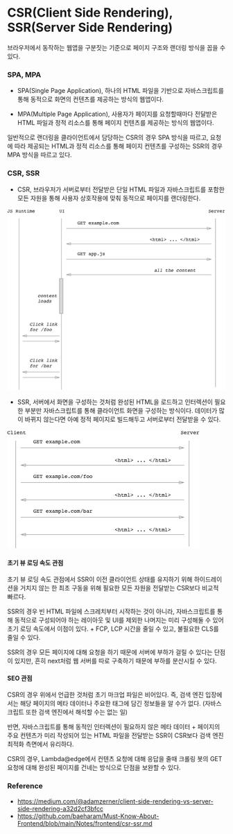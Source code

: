 # CSR(Client Side Rendering), SSR(Server Side Rendering)

브라우저에서 동작하는 웹앱을 구분짓는 기준으로 페이지 구조와 랜더링 방식을 꼽을 수 있다.

### SPA, MPA

- SPA(Single Page Application), 하나의 HTML 파일을 기반으로 자바스크립트를 통해 동적으로
화면의 컨텐츠를 제공하는 방식의 웹앱이다.

- MPA(Multiple Page Application), 사용자가 페이지를 요청할때마다 전달받은 HTML 파일과
정적 리소스를 통해 페이지 컨텐츠를 제공하는 방식의 웹앱이다.

일반적으로 랜더링을 클라이언트에서 담당하는 CSR의 경우 SPA 방식을 따르고, 요청에 따라 제공되는
HTML과 정적 리소스를 통해 페이지 컨텐츠를 구성하는 SSR의 경우 MPA 방식을 따르고 있다.

### CSR, SSR

- CSR, 브라우저가 서버로부터 전달받은 단일 HTML 파일과 자바스크립트를 포함한 모든 자원을 통해 사용자 상호작용에
맞춰 동적으로 페이지를 랜더링한다.

![CSR](./images/CSR.png)

- SSR, 서버에서 화면을 구성하는 것처럼 완성된 HTML을 로드하고 인터렉션이 필요한 부분만 자바스크립트를 통해
클라이언트 화면을 구성하는 방식이다. 데이터가 많이 바뀌지 않는다면 아예 정적 페이지로 빌드해두고 서버로부터 전달받을 수 있다.

![SSR](./images/SSR.png)

#### 초기 뷰 로딩 속도 관점

초기 뷰 로딩 속도 관점에서 SSR이 이전 클라이언트 상태를 유지하기 위해 하이드레이션을 거치지 않는 한 최초 구동을 위해
필요한 모든 자원을 전달받는 CSR보다 비교적 빠르다. 

SSR의 경우 빈 HTML 파일에 스크레치부터 시작하는 것이 아니라, 자바스크립트를 통해 동적으로 구성되어야 하는 레이아웃 및
UI를 제외한 나머지는 미리 구성해둘 수 있어 초기 로딩 속도에서 이점이 있다. + FCP, LCP 시간을 줄일 수 있고, 불필요한
CLS를 줄일 수 있다.

SSR의 경우 모든 페이지에 대해 요청을 하기 때문에 서버에 부하가 걸릴 수 있다는 단점이 있지만, 흔히 next처럼 웹 서버를
따로 구축하기 때문에 부하를 분산시킬 수 있다.

#### SEO 관점

CSR의 경우 위에서 언급한 것처럼 초기 마크업 파일은 비어있다. 즉, 검색 엔진 입장에서는 해당 페이지의 메타 데이터나 주요한
태그에 담긴 정보들을 알 수가 없다. (자바스크립트 또한 검색 엔진에서 해석할 수는 없는 일)

반면, 자바스크립트를 통해 동적인 인터렉션이 필요하지 않은 메타 데이터 + 페이지의 주요 컨텐츠가 미리 작성되어 있는 HTML
파일을 전달받는 SSR이 CSR보다 검색 엔진 최적화 측면에서 유리하다.

CSR의 경우, Lambda@edge에서 컨텐츠 요청에 대해 응답을 줄때 크롤링 봇의 GET 요청에 대해 완성된 페이지를 건네는 방식으로
단점을 보완할 수 있다.

### Reference

- https://medium.com/@adamzerner/client-side-rendering-vs-server-side-rendering-a32d2cf3bfcc
- https://github.com/baeharam/Must-Know-About-Frontend/blob/main/Notes/frontend/csr-ssr.md
